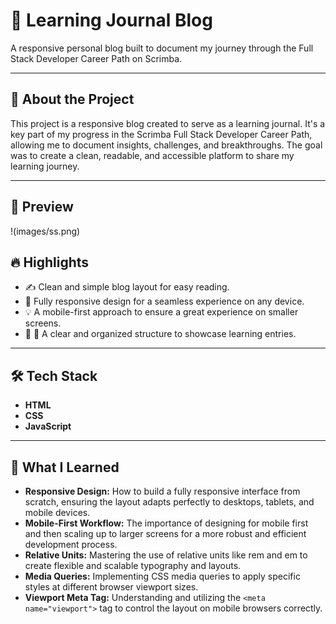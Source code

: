 # 📝 Learning Journal Blog

A responsive personal blog built to document my journey through the Full Stack Developer Career Path on Scrimba.

---

## 🛒 About the Project

This project is a responsive blog created to serve as a learning journal. It's a key part of my progress in the Scrimba Full Stack Developer Career Path, allowing me to document insights, challenges, and breakthroughs. The goal was to create a clean, readable, and accessible platform to share my learning journey.

---

## 📸 Preview

!(images/ss.png) 

## 🔥 Highlights

- ✍️ Clean and simple blog layout for easy reading.
- 📱 Fully responsive design for a seamless experience on any device.
- 💡 A mobile-first approach to ensure a great experience on smaller screens.
- 📱 📄 A clear and organized structure to showcase learning entries.

---

## 🛠️ Tech Stack

- **HTML**
- **CSS**
- **JavaScript**

---

## 🧠 What I Learned

- **Responsive Design:** How to build a fully responsive interface from scratch, ensuring the layout adapts perfectly to desktops, tablets, and mobile devices.
- **Mobile-First Workflow:** The importance of designing for mobile first and then scaling up to larger screens for a more robust and efficient development process.
- **Relative Units:** Mastering the use of relative units like rem and em to create flexible and scalable typography and layouts.
- **Media Queries:** Implementing CSS media queries to apply specific styles at different browser viewport sizes.
- **Viewport Meta Tag:** Understanding and utilizing the `<meta name="viewport">` tag to control the layout on mobile browsers correctly.
